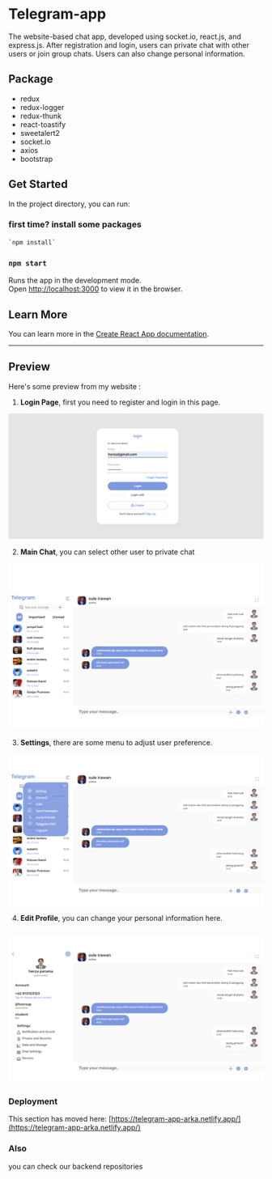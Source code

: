 # Telegram-app
The website-based chat app, developed using socket.io, react.js, and express.js. After registration and login, users can private chat with other users or join group chats. Users can also change personal information.

## Package 
- redux
- redux-logger
- redux-thunk
- react-toastify
- sweetalert2
- socket.io
- axios
- bootstrap

## Get Started

In the project directory, you can run:

###  first time? install some packages  
    `npm install`

### `npm start`

Runs the app in the development mode.\
Open [http://localhost:3000](http://localhost:3000) to view it in the browser.

## Learn More

You can learn more in the [Create React App documentation](https://facebook.github.io/create-react-app/docs/getting-started).

---
## Preview
Here's some preview from my website :

1. **Login Page**, first you need to register and login in this page.

![Login Page](https://github.com/herzaparam/telegram-app-arka/blob/master/src/assets/image/login.png)

2. **Main Chat**, you can select other user to private chat

![Main chat](https://github.com/herzaparam/telegram-app-arka/blob/master/src/assets/image/chat-room.png)

3. **Settings**, there are some menu to adjust user preference.

![Settings](https://github.com/herzaparam/telegram-app-arka/blob/master/src/assets/image/setting.png)

4. **Edit Profile**, you can change your personal information here.

![Edit Profile](https://github.com/herzaparam/telegram-app-arka/blob/master/src/assets/image/edit%20profile.png)
---

### Deployment

This section has moved here: [https://telegram-app-arka.netlify.app/](https://telegram-app-arka.netlify.app/)

### Also
you can check our backend repositories 
